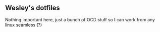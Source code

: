 ## Wesley's dotfiles

Nothing important here, just a bunch of OCD stuff so I can work from any linux seamless (?)
